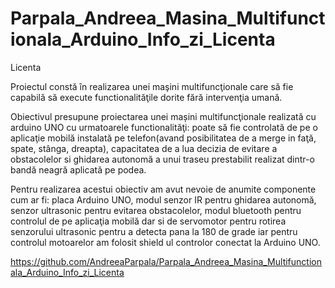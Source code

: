 # Parpala_Andreea_Masina_Multifunctionala_Arduino_Info_zi_Licenta
Licenta

Proiectul constă în realizarea unei maşini multifuncţionale care să fie capabilă să execute               functionalităţile dorite fără intervenţia umană.

Obiectivul presupune proiectarea unei mașini multifuncţionale realizată cu arduino UNO cu urmatoarele functionalităţi: poate să fie controlată de pe o aplicaţie mobilă instalată pe telefon(avand posibilitatea de a merge in faţă, spate, stânga, dreapta), capacitatea de a lua decizia  de evitare a obstacolelor si ghidarea autonomă a unui traseu prestabilit realizat dintr-o bandă neagră aplicată pe podea.

Pentru realizarea acestui obiectiv am avut nevoie de anumite componente cum ar fi: placa Arduino UNO, modul senzor IR pentru ghidarea autonomă, senzor ultrasonic pentru evitarea obstacolelor, modul bluetooth pentru controlul de pe aplicaţia mobilă dar si de servomotor pentru rotirea senzorului ultrasonic pentru a detecta pana la 180 de grade iar pentru controlul motoarelor am  folosit shield ul controlor conectat la Arduino UNO.

https://github.com/AndreeaParpala/Parpala_Andreea_Masina_Multifunctionala_Arduino_Info_zi_Licenta
